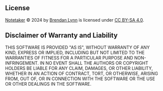 ## License

[Notetaker](https://github.com/brendanlynn/Notetaker/) © 2024 by [Brendan Lynn](https://www.brendanlynn.org/) is licensed under [CC BY-SA 4.0](https://creativecommons.org/licenses/by-sa/4.0/).

## Disclaimer of Warranty and Liability

THIS SOFTWARE IS PROVIDED "AS IS", WITHOUT WARRANTY OF ANY KIND, EXPRESS OR IMPLIED, INCLUDING BUT NOT LIMITED TO THE WARRANTIES OF FITNESS FOR A PARTICULAR PURPOSE AND NON-INFRINGEMENT. IN NO EVENT SHALL THE AUTHORS OR COPYRIGHT HOLDERS BE LIABLE FOR ANY CLAIM, DAMAGES, OR OTHER LIABILITY, WHETHER IN AN ACTION OF CONTRACT, TORT, OR OTHERWISE, ARISING FROM, OUT OF, OR IN CONNECTION WITH THE SOFTWARE OR THE USE OR OTHER DEALINGS IN THE SOFTWARE.
